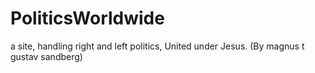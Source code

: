 # PoliticsWorldwide
a site, handling right and left politics, United under Jesus. (By magnus t gustav sandberg)
